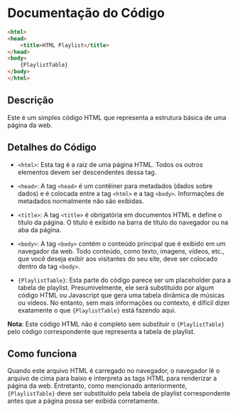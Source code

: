 # Documentação do Código

```html
<html>
<head>
	<title>HTML Playlist</title>
</head>
<body>
	{PlaylistTable}
</body>
</html>
```

## Descrição

Este é um simples código HTML que representa a estrutura básica de uma página da web. 

## Detalhes do Código

- `<html>`: Esta tag é a raiz de uma página HTML. Todos os outros elementos devem ser descendentes dessa tag.

- `<head>`: A tag `<head>` é um contêiner para metadados (dados sobre dados) e é colocada entre a tag `<html>` e a tag `<body>`. Informações de metadados normalmente não são exibidas.

- `<title>`: A tag `<title>` é obrigatória em documentos HTML e define o título da página. O título é exibido na barra de título do navegador ou na aba da página.

- `<body>`: A tag `<body>` contém o conteúdo principal que é exibido em um navegador da web. Todo conteúdo, como texto, imagens, vídeos, etc., que você deseja exibir aos visitantes do seu site, deve ser colocado dentro da tag `<body>`.

- `{PlaylistTable}`: Esta parte do código parece ser um placeholder para a tabela de playlist. Presumivelmente, ele será substituído por algum código HTML ou Javascript que gera uma tabela dinâmica de músicas ou vídeos. No entanto, sem mais informações ou contexto, é difícil dizer exatamente o que `{PlaylistTable}` está fazendo aqui.

**Nota**: Este código HTML não é completo sem substituir o `{PlaylistTable}` pelo código correspondente que representa a tabela de playlist. 

## Como funciona

Quando este arquivo HTML é carregado no navegador, o navegador lê o arquivo de cima para baixo e interpreta as tags HTML para renderizar a página da web. Entretanto, como mencionado anteriormente, `{PlaylistTable}` deve ser substituído pela tabela de playlist correspondente antes que a página possa ser exibida corretamente.